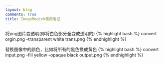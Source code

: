 ```yaml
---
layout: blog
comments: true
title: ImageMagick使用笔记
---
```



将png图片变透明(即将白色部分全变成透明的)
{% highlight bash %}
convert orgin.png -transparent white trans.png
{% endhighlight %}

替换图像中的颜色，比如将所有的黑色换成黄色
{% highlight bash %}
convert input.png -fill yellow -opaque black output.png
{% endhighlight %}

